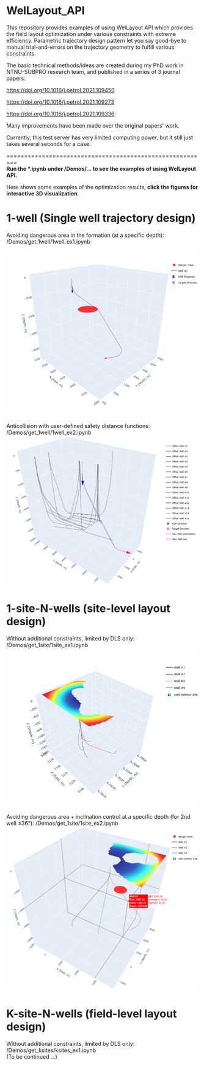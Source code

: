 # WelLayout_API
This repository provides examples of using WelLayout API which provides the field layout optimization under various constraints with extreme efficiency.
Parametric trajectory design pattern let you say good-bye to manual trial-and-errors on the trajectory geometry to fulfill various constraints.


The basic technical methods/ideas are created during my PhD work in NTNU-SUBPRO research team, and published in a series of 3 journal papers:  

https://doi.org/10.1016/j.petrol.2021.109450

https://doi.org/10.1016/j.petrol.2021.109273

https://doi.org/10.1016/j.petrol.2021.109336

Many improvements have been made over the original papers' work.

Currently, this test server has very limited computing power, but it still just takes several seconds for a case.

=========================================================  
__Run the \*.ipynb under /Demos/... to see the examples of using WelLayout API.__

Here shows some examples of the optimization results, **click the figures for interactive 3D visualization**.
# 1-well (Single well trajectory design)
Avoiding dangerous area in the formation (at a specific depth): /Demos/get_1well/1well_ex1.ipynb   
[![get_1well_ex1 plotly figure](./Demos/get_1well/ex1/figure.png)](https://lhg1992.github.io/WelLayout_API/figure_1well_ex1.html)

Anticollision with user-defined safety distance functions: /Demos/get_1well/1well_ex2.ipynb   
[![get_1well_ex2 plotly figure](./Demos/get_1well/ex2/figure.png)](https://lhg1992.github.io/WelLayout_API/figure_1well_ex2.html)

# 1-site-N-wells (site-level layout design)
Without additional constraints, limited by DLS only: /Demos/get_1site/1site_ex1.ipynb   
[![get_1site_ex1 plotly figure](./Demos/get_1site/ex1/figure.png)](https://lhg1992.github.io/WelLayout_API/figure_1site_ex1.html)

Avoiding dangerous area + inclination control at a specific depth (for 2nd well ≤36°): /Demos/get_1site/1site_ex2.ipynb   
[![get_1site_ex2 plotly figure](./Demos/get_1site/ex2/figure.png)](https://lhg1992.github.io/WelLayout_API/figure_1site_ex2.html)

# K-site-N-wells (field-level layout design)
Without additional constraints, limited by DLS only: /Demos/get_ksites/ksites_ex1.ipynb   
(To be continued ...)